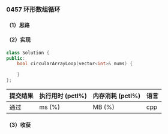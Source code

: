 ### 0457 环形数组循环

#### （1）思路

#### （2）实现

```cpp
class Solution {
public:
    bool circularArrayLoop(vector<int>& nums) {

    }
};
```

| 提交结果 | 执行用时 (pctl%) | 内存消耗 (pctl%) | 语言 |
|:---------|:-----------------|:-----------------|:-----|
| 通过     |  ms (%)   |  MB (%)  | cpp  |

#### （3）收获
